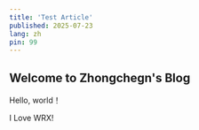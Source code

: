 ```yaml
---
title: 'Test Article'
published: 2025-07-23
lang: zh
pin: 99
---
```


## Welcome to Zhongchegn's Blog

Hello, world！

I Love WRX!


